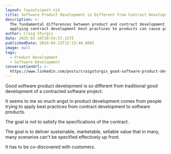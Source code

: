 ```yaml
---
layout: layouts/post.njk
title: Software Product Development is Different from Contract Development
description: >-
  The fundamental differences between product and contract development, and why
  applying contract development best practices to products can cause problems.
author: Craig Sturgis
date: 2025-02-16T20:54:57.157Z
publishedDate: 2024-03-13T12:13:46.000Z
image: null
tags:
  - Product Development
  - Software Development
conversationUrl: >-
  https://www.linkedin.com/posts/craigsturgis_good-software-product-development-is-so-different-activity-7173712859606970368-7xk2/
---
```


Good software product development is so different from traditional good development of a contracted software project.

It seems to me so much angst in product development comes from people trying to apply best practices from contract development to software products.

The goal is not to satisfy the specifications of the contract.

The goal is to deliver sustainable, marketable, sellable value that in many, many scenarios can't be specified effectively up front.

It has to be co-discovered with customers.
